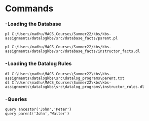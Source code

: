 # Commands

### -Loading the Database

    pl C:/Users/madhu/MACS_Courses/Summer22/kbs/kbs-assignments/datalogkbs/src/database_facts/parent.pl 
   
    pl C:/Users/madhu/MACS_Courses/Summer22/kbs/kbs-assignments/datalogkbs/src/database_facts/instructor_facts.dl

 ### -Loading the Datalog Rules

    dl C:\Users\madhu\MACS_Courses\Summer22\kbs\kbs-assignments\datalogkbs\src\datalog_programs\parent.txt
    dl C:\Users\madhu\MACS_Courses\Summer22\kbs\kbs-assignments\datalogkbs\src\datalog_programs\instructor_rules.dl
  
 ### -Queries
 
    query ancestor('John','Peter')
    query parent('John','Walter')

